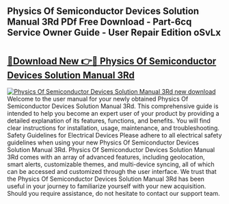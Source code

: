 ## Physics Of Semiconductor Devices Solution Manual 3Rd PDf Free Download - Part-6cq Service Owner Guide - User Repair Edition oSvLx

# <h2><a href="http://bc82819.oget.top/?id=Physics+Of+Semiconductor+Devices+Solution+Manual+3Rd">🔗Download New 👉🔴 Physics Of Semiconductor Devices Solution Manual 3Rd</a></h2>

[![Physics Of Semiconductor Devices Solution Manual 3Rd new download](https://i.imgur.com/5g1atiW.png)](http://bc82819.oget.top/?id=Physics+Of+Semiconductor+Devices+Solution+Manual+3Rd)
Welcome to the user manual for your newly obtained Physics Of Semiconductor Devices Solution Manual 3Rd. This comprehensive guide is intended to help you become an expert user of your product by providing a detailed explanation of its features, functions, and benefits. You will find clear instructions for installation, usage, maintenance, and troubleshooting. Safety Guidelines for Electrical Devices Please adhere to all electrical safety guidelines when using your new Physics Of Semiconductor Devices Solution Manual 3Rd. Physics Of Semiconductor Devices Solution Manual 3Rd comes with an array of advanced features, including geolocation, smart alerts, customizable themes, and multi-device syncing, all of which can be accessed and customized through the user interface. We trust that the Physics Of Semiconductor Devices Solution Manual 3Rd has been useful in your journey to familiarize yourself with your new acquisition. Should you require assistance, do not hesitate to contact our support team.
